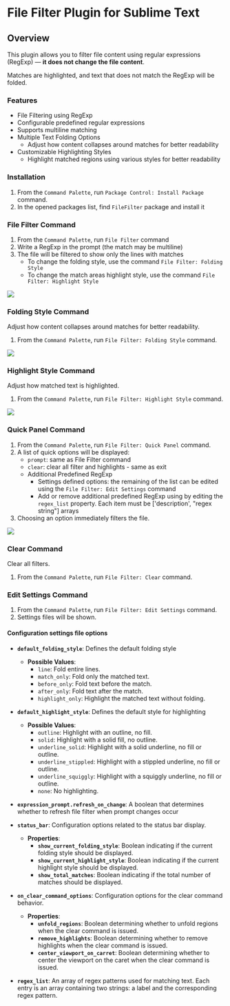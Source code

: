 # File Filter Plugin for Sublime Text

## Overview
This plugin allows you to filter file content using regular expressions (RegExp) — **it does not change the file content**.

Matches are highlighted, and text that does not match the RegExp will be folded.

### Features

- File Filtering using RegExp
- Configurable predefined regular expressions
- Supports multiline matching
- Multiple Text Folding Options
  - Adjust how content collapses around matches for better readability
- Customizable Highlighting Styles
  - Highlight matched regions using various styles for better readability

### Installation

1. From the `Command Palette`, run `Package Control: Install Package` command.
2. In the opened packages list, find `FileFilter` package and install it

### File Filter Command

1. From the `Command Palette`, run `File Filter` command
2. Write a RegExp in the prompt (the match may be multiline)
3. The file will be filtered to show only the lines with matches
    - To change the folding style, use the command `File Filter: Folding Style`
    - To change the match areas highlight style, use the command `File Filter: Highlight Style`

![](gifs/FileFilter_Filter.gif)

### Folding Style Command

Adjust how content collapses around matches for better readability.

1. From the `Command Palette`, run `File Filter: Folding Style` command.

![](gifs/FileFilter_FoldingStyle.gif)

### Highlight Style Command

Adjust how matched text is highlighted.

1. From the `Command Palette`, run `File Filter: Highlight Style` command.

![](gifs/FileFilter_HighlightTypes.gif)

### Quick Panel Command

1. From the `Command Palette`, run `File Filter: Quick Panel` command.
2. A list of quick options will be displayed:
    - `prompt`: same as File Filter command
    - `clear`: clear all filter and highlights - same as exit
    - Additional Predefined RegExp
        - Settings defined options: the remaining of the list can be edited using the `File Filter: Edit Settings` command
        - Add or remove additional predefined RegExp using by editing the `regex_list` property. Each item must be ['description', "regex string"] arrays
3. Choosing an option immediately filters the file.

![](gifs/FileFilter_QuickPanel.gif)

### Clear Command

Clear all filters.

1. From the `Command Palette`, run `File Filter: Clear` command.


### Edit Settings Command

1. From the `Command Palette`, run `File Filter: Edit Settings` command.
2. Settings files will be shown.

#### Configuration settings file options

- **`default_folding_style`**: Defines the default folding style
  - **Possible Values**:
    - `line`: Fold entire lines.
    - `match_only`: Fold only the matched text.
    - `before_only`: Fold text before the match.
    - `after_only`: Fold text after the match.
    - `highlight_only`: Highlight the matched text without folding.

- **`default_highlight_style`**: Defines the default style for highlighting
  - **Possible Values**:
    - `outline`: Highlight with an outline, no fill.
    - `solid`: Highlight with a solid fill, no outline.
    - `underline_solid`: Highlight with a solid underline, no fill or outline.
    - `underline_stippled`: Highlight with a stippled underline, no fill or outline.
    - `underline_squiggly`: Highlight with a squiggly underline, no fill or outline.
    - `none`: No highlighting.

- **`expression_prompt.refresh_on_change`**: A boolean that determines whether to refresh file filter when prompt changes occur

- **`status_bar`**: Configuration options related to the status bar display.
  - **Properties**:
    - **`show_current_folding_style`**: Boolean indicating if the current folding style should be displayed.
    - **`show_current_highlight_style`**: Boolean indicating if the current highlight style should be displayed.
    - **`show_total_matches`**: Boolean indicating if the total number of matches should be displayed.

- **`on_clear_command_options`**: Configuration options for the clear command behavior.
  - **Properties**:
    - **`unfold_regions`**: Boolean determining whether to unfold regions when the clear command is issued.
    - **`remove_highlights`**: Boolean determining whether to remove highlights when the clear command is issued.
    - **`center_viewport_on_carret`**: Boolean determining whether to center the viewport on the caret when the clear command is issued.

- **`regex_list`**: An array of regex patterns used for matching text. Each entry is an array containing two strings: a label and the corresponding regex pattern.